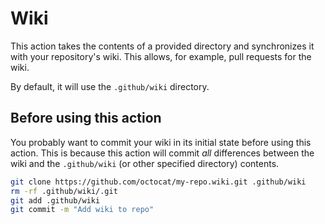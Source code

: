 # Wiki

This action takes the contents of a provided directory and synchronizes it with your
repository's wiki. This allows, for example, pull requests for the wiki.

By default, it will use the `.github/wiki` directory.

## Before using this action

You probably want to commit your wiki in its initial state before using this action.
This is because this action will commit *all* differences between the wiki and the
`.github/wiki` (or other specified directory) contents.

```bash
git clone https://github.com/octocat/my-repo.wiki.git .github/wiki
rm -rf .github/wiki/.git
git add .github/wiki
git commit -m "Add wiki to repo"
```
